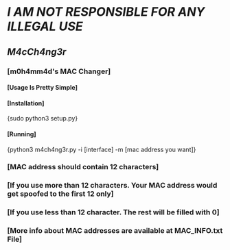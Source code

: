# *************************I AM NOT RESPONSIBLE FOR ANY ILLEGAL USE*************************

## ***********************M4cCh4ng3r***********************
### [m0h4mm4d's MAC Changer]
#### [Usage Is Pretty Simple]
#### [Installation]
  {sudo python3 setup.py}
#### [Running]
  {python3 m4ch4ng3r.py -i [interface] -m [mac address you want]}
### [MAC address should contain 12 characters]
### [If you use more than 12 characters. Your MAC address would get spoofed to the first 12 only]
### [If you use less than 12 character. The rest will be filled with 0]
### [More info about MAC addresses are available at MAC_INFO.txt File]
